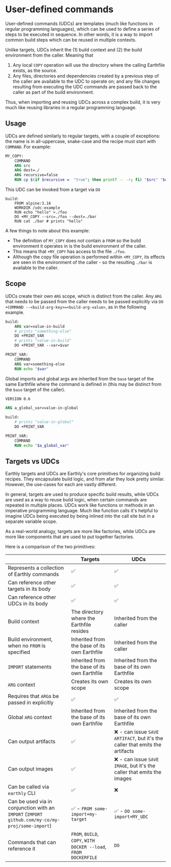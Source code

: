 # User-defined commands

User-defined commands (UDCs) are templates (much like functions in regular programming languages), which can be used to define a series of steps to be executed in sequence. In other words, it is a way to import common build steps which can be reused in multiple contexts.

Unlike targets, UDCs inherit the (1) build context and (2) the build environment from the caller. Meaning that

1. Any local `COPY` operation will use the directory where the calling Earthfile exists, as the source.
2. Any files, directories and dependencies created by a previous step of the caller are available to the UDC to operate on; and any file changes resulting from executing the UDC commands are passed back to the caller as part of the build environment.

Thus, when importing and reusing UDCs across a complex build, it is very much like reusing libraries in a regular programming language.

## Usage

UDCs are defined similarly to regular targets, with a couple of exceptions: the name is in all-uppercase, snake-case and the recipe must start with `COMMAND`. For example:

```Dockerfile
MY_COPY:
    COMMAND
    ARG src
    ARG dest=./
    ARG recursive=false
    RUN cp $(if $recursive =  "true"; then printf -- -r; fi) "$src" "$dest"
```

This UDC can be invoked from a target via `DO`

```Earthfile
build:
    FROM alpine:3.16
    WORKDIR /udc-example
    RUN echo "hello" >./foo
    DO +MY_COPY --src=./foo --dest=./bar
    RUN cat ./bar # prints "hello"
```

A few things to note about this example:

* The definition of `MY_COPY` does not contain a `FROM` so the build environment it operates in is the build environment of the caller.
* This means that `+MY_COPY` has access to the file `./foo`.
* Although the copy file operation is performed within `+MY_COPY`, its effects are seen in the environment of the caller - so the resulting `./bar` is available to the caller.

## Scope

UDCs create their own `ARG` scope, which is distinct from the caller. Any `ARG` that needs to be passed from the caller needs to be passed explicitly via `DO +COMMAND --<build-arg-key>=<build-arg-value>`, as in the following example.

```Dockerfile
build:
    ARG var=value-in-build
    # prints "something-else"
    DO +PRINT_VAR
    # prints "value-in-build"
    DO +PRINT_VAR --var=$var

PRINT_VAR:
    COMMAND
    ARG var=something-else
    RUN echo "$var"
```

Global imports and global args are inherited from the `base` target of the same Earthfile where the command is defined in (this may be distinct from the `base` target of the caller).

```Dockerfile
VERSION 0.6

ARG a_global_var=value-in-global

build:
    # prints "value-in-global"
    DO +PRINT_VAR

PRINT_VAR:
    COMMAND
    RUN echo "$a_global_var"
```

## Targets vs UDCs

Earthly targets and UDCs are Earthly's core primitives for organizing build recipes. They encapsulate build logic, and from afar they look pretty similar. However, the use-cases for each are vastly different.

In general, targets are used to produce specific build results, while UDCs are used as a way to reuse build logic, when certain commands are repeated in multiple places. UDCs work like functions or methods in an imperative programming language. Much like function calls it's helpful to imagine UDCs being executed by being inlined into the call site but in a separate variable scope.

As a real-world analogy, targets are more like factories, while UDCs are more like components that are used to put together factories.

Here is a comparison of the two primitives:

| | Targets | UDCs |
| --- | --- | --- |
| Represents a collection of Earthly commands | ✅ | ✅ |
| Can reference other targets in its body | ✅ | ✅ |
| Can reference other UDCs in its body | ✅ | ✅ |
| Build context | The directory where the Earthfile resides | Inherited from the caller |
| Build environment, when no `FROM` is specified | Inherited from the base of its own Earthfile | Inherited from the caller |
| `IMPORT` statements | Inherited from the base of its own Earthfile | Inherited from the base of its own Earthfile |
| `ARG` context | Creates its own scope | Creates its own scope |
| Requires that `ARG`s be passed in explicitly | ✅ | ✅ |
| Global `ARG` context | Inherited from the base of its own Earthfile | Inherited from the base of its own Earthfile |
| Can output artifacts | ✅ | ❌ - can issue `SAVE ARTIFACT`, but it's the caller that emits the artifacts |
| Can output images | ✅ | ❌ - can issue `SAVE IMAGE`, but it's the caller that emits the images |
| Can be called via `earthly` CLI | ✅ | ❌ |
| Can be used via in conjunction with an `IMPORT` (`IMPORT github.com/my-co/my-proj/some-import`) | ✅ - `FROM some-import+my-target` | ✅ - `DO some-import+MY_UDC` |
| Commands that can reference it | `FROM`, `BUILD`, `COPY`, `WITH DOCKER --load`, `FROM DOCKERFILE` | `DO` |
